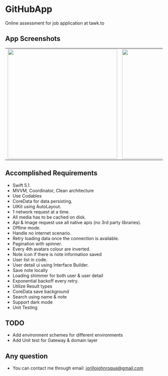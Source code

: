 # GitHubApp

Online assessment for job application at tawk.to

## App Screenshots

<table>
  <tr>
    <td><img src="https://i.imgur.com/IcKmc31.png" width=350></td>
    <td><img src="https://i.imgur.com/Qps0efA.png" width=350></td>
    <td><img src="https://i.imgur.com/XPqWXCm.png" width=350></td>
    <td><img src="https://i.imgur.com/lcqgbnW.png" width=350></td>
    <td><img src="https://i.imgur.com/iXXom5J.png" width=350></td>
  </tr>
 </table>

## Accomplished Requirements
- Swift 5.1.
- MVVM, Coordinator, Clean architecture
- Use Codables
- CoreData for data persisting.
- UIKit using AutoLayout.
- 1 network request at a time.
- All media has to be cached on disk.
- Api & Image request use all native apis (no 3rd party libraries).
- Offline mode.
- Handle no internet scenario.
- Retry loading data once the connection is available.
- Pagination with spinner.
- Every 4th avatars colour are inverted.
- Note icon if there is note information saved
- User list in code.
- User detail ui using Interface Builder.
- Save note locally
- Loading shimmer for both user & user detail
- Exponential backoff every retry.
- Utilize Result types
- CoreData save background
- Search using name & note
- Support dark mode
- Unit Testing

## TODO
- Add environment schemes for different environments
- Add Unit test for Gateway & domain layer

## Any question
- You can contact me through email: [jorillojohnroque@gmail.com](mailto:jorillojohnroque@gmail.com)